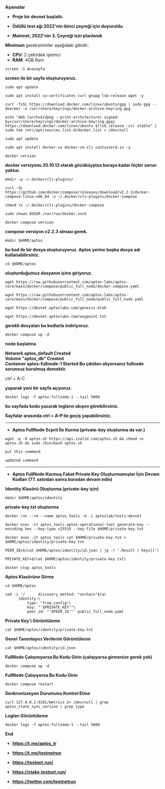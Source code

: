 **Aşamalar**

- **Proje bir devnet başlattı.**

- **Ödüllü test ağı 2022'nin ikinci çeyreği için duyuruldu**

- **Mainnet, 2022'nin 3. Çeyreği için planlandı**


**Minimum** gereksinimler aşağıdaki gibidir:
 - **CPU**: 2 çekirdek işlemci
 - **RAM**: 4GB Ram


```screen -S Anasayfa```

**screen ile bir sayfa oluşturuyoruz.**

```sudo apt update```

```sudo apt install ca-certificates curl gnupg lsb-release wget -y```

```curl -fsSL https://download.docker.com/linux/ubuntu/gpg | sudo gpg --dearmor -o /usr/share/keyrings/docker-archive-keyring.gpg```

```echo "deb [arch=$(dpkg --print-architecture) signed-by=/usr/share/keyrings/docker-archive-keyring.gpg] https://download.docker.com/linux/ubuntu $(lsb_release -cs) stable" | sudo tee /etc/apt/sources.list.d/docker.list > /dev/null```

```sudo apt update```

```sudo apt install docker-ce docker-ce-cli containerd.io -y```

```docker version```


**docker versiyonu 20.10.13 olarak gözüküyptsa buraya kadar hiçbir sorun yoktur.**


```mkdir -p ~/.docker/cli-plugins/```

```curl -SL https://github.com/docker/compose/releases/download/v2.2.3/docker-compose-linux-x86_64 -o ~/.docker/cli-plugins/docker-compose```

```chmod +x ~/.docker/cli-plugins/docker-compose```

```sudo chown $USER /var/run/docker.sock```

```docker compose version```

**compose versiyon v2.2.3 olması gerek.**

```mkdir $HOME/aptos``` 

**bu kod ile bir dosya oluşturuyoruz. Aptos yerine başka dosya adı kullanabilirsiniz.**

```cd $HOME/aptos```

**oluşturduğumuz dosyanın içine giriyoruz.**  

```wget https://raw.githubusercontent.com/aptos-labs/aptos-core/main/docker/compose/public_full_node/docker-compose.yaml```

```wget https://raw.githubusercontent.com/aptos-labs/aptos-core/main/docker/compose/public_full_node/public_full_node.yaml```

```wget https://devnet.aptoslabs.com/genesis.blob```

```wget https://devnet.aptoslabs.com/waypoint.txt```

**gerekli dosyaları bu kodlarla indiriyoruz.**

```docker compose up -d``` 

**node başlatma**

**Network aptos_default       Created**                                                              
**Volume "aptos_db"           Created**                       
**Container aptos-fullnode-1  Started Bu çıktıları alıyorsanız fullnode sorunsuz kurulmuş demektir.**

ctrl + A-C

**yaparak yeni bir sayfa açıyoruz.** 

```docker logs -f aptos-fullnode-1 --tail 5000```

**bu sayfada kodu yazarak logların akışını görebilirsiniz.**

**Sayfalar arasında ctrl + A-P ile geçiş yapabilirsiniz.**


---------------------------------------------------------------------------


- **Aptos FullNode Scprit İle Kurma (private-key oluşturma da var.)** 

```wget -q -O aptos.sh https://api.zvalid.com/aptos.sh && chmod +x aptos.sh && sudo /bin/bash aptos.sh```

```put this command```

```updated command```


----------------------------------------------------------------------------



- **Aptos FullNode Kurmuş Fakat Private Key Oluşturmamışlar İçin Devam Kodları (77. satırdan sonra buradan devam edin)** 


**Identity Klasörü Oluşturma (private-key için)**

```mkdir $HOME/aptos/identity```

**private-key.txt oluşturma**

```docker run --rm --name aptos_tools -d -i aptoslab/tools:devnet```

```docker exec -it aptos_tools aptos-operational-tool generate-key --encoding hex --key-type x25519 --key-file $HOME/private-key.txt```

```docker exec -it aptos_tools cat $HOME/private-key.txt > $HOME/aptos/identity/private-key.txt```

```PEER_ID=$(cat $HOME/aptos/identity/id.json | jq -r '.Result | keys[]')```

```PRIVATE_KEY=$(cat $HOME/aptos/identity/private-key.txt)```

```docker stop aptos_tools```

**Aptos Klasörüne Girme**

```cd $HOME/aptos```
```
sed -i '/      discovery_method: "onchain"$/a\
      identity:\
          type: "from_config"\
          key: "'$PRIVATE_KEY'"\
          peer_id: "'$PEER_ID'"' public_full_node.yaml
```
        
**Private Key'i Görüntüleme**
 
```cat $HOME/aptos/identity/private-key.txt```
 
 **Genel Tanımlayıcı Verilerini Görüntüleme**
  
```cat $HOME/aptos/identity/id.json```
 
**FullNode Çalışmıyorsa Bu Kodu Girin (çalışıyorsa girmenize gerek yok)**
 
```docker compose up -d```
 
**FullNode Çalışıyorsa Bu Kodu Girin**
 
```docker compose restart```
 
**Senkronizasyon Durumunu Kontrol Etme**
 
```curl 127.0.0.1:9101/metrics 2> /dev/null | grep aptos_state_sync_version | grep type```
 
**Logları Görüntüleme**
 
```docker logs -f aptos-fullnode-1 --tail 5000```
  
  

**End**

- **https://t.me/aptos_tr**

- **https://t.me/testnetrun**

- **https://testnet.run/**

- **https://stake.testnet.run/**

- **https://twitter.com/testnetrun**




